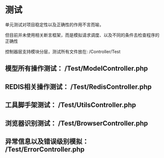 # 测试

单元测试对项目稳定性以及正确性的作用不言而喻，

但目前并未使用相关断言框架，而是模拟请求调度、以及不同的条件去检查程序的正确性

控制器层支持模块分层，测试所有文件放在: /Controller/Test

## 模型所有操作测试： /Test/ModelController.php

## REDIS相关操作测试： /Test/RedisController.php

## 工具脚手架测试： /Test/UtilsController.php

## 浏览器识别测试： /Test/BrowserController.php

## 异常信息以及错误级别模拟： /Test/ErrorController.php